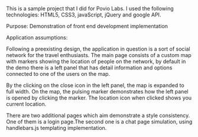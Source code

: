 
This is a sample project that I did for Povio Labs.
I used the following technologies: HTML5, CSS3, javaScript, jQuery and google API.

Purpose:
Demonstration of front end development implementation

Application assumptions: 

Following a preexisting design, the application in question is a sort of social network for the travel enthusiasts.
The main page consists of a custom map with markers showing the location of people on the network, by default in the demo there is a left panel that has detail information and options connected to one of the users on the map.

By the clicking on the close icon in the left panel, the map is expanded to full width.
On the map, the pulsing marker demonstrates how the left panel is opened by clicking the marker. The location icon when clicked shows you current location.

There are two additional pages which aim demonstrate a style consistency.
One of them is a login page.The second one is a chat page simulation, using handlebars.js templating implementation.